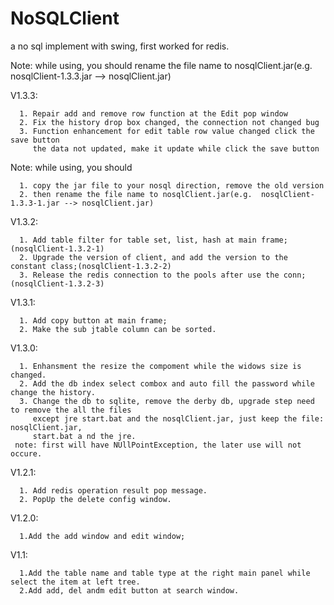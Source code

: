 NoSQLClient
===========

a no sql implement with swing, first worked for redis.

Note: while using, you should rename the file name to nosqlClient.jar(e.g.  nosqlClient-1.3.3.jar --> nosqlClient.jar)

V1.3.3:

      1. Repair add and remove row function at the Edit pop window 
      2. Fix the history drop box changed, the connection not changed bug
      3. Function enhancement for edit table row value changed click the save button 
         the data not updated, make it update while click the save button

Note: while using, you should

      1. copy the jar file to your nosql direction, remove the old version
      2. then rename the file name to nosqlClient.jar(e.g.  nosqlClient-1.3.3-1.jar --> nosqlClient.jar)
      
V1.3.2:

      1. Add table filter for table set, list, hash at main frame;(nosqlClient-1.3.2-1)
      2. Upgrade the version of client, and add the version to the constant class;(nosqlClient-1.3.2-2)
      3. Release the redis connection to the pools after use the conn;(nosqlClient-1.3.2-3)

V1.3.1:

      1. Add copy button at main frame;
      2. Make the sub jtable column can be sorted.

V1.3.0:

      1. Enhansment the resize the compoment while the widows size is changed.
      2. Add the db index select combox and auto fill the password while change the history.
      3. Change the db to sqlite, remove the derby db, upgrade step need to remove the all the files 
         except jre start.bat and the nosqlClient.jar, just keep the file: nosqlClient.jar, 
         start.bat a nd the jre.
     note: first will have NUllPointException, the later use will not occure.

V1.2.1:

      1. Add redis operation result pop message.
      2. PopUp the delete config window.

V1.2.0:

      1.Add the add window and edit window;

V1.1:

      1.Add the table name and table type at the right main panel while select the item at left tree.
      2.Add add, del andm edit button at search window.

